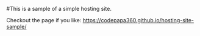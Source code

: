#This is a sample of a simple hosting site.

Checkout the page if you like: https://codepapa360.github.io/hosting-site-sample/
